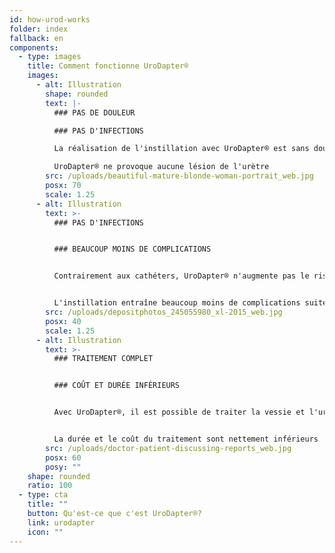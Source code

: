 ```yaml
---
id: how-urod-works
folder: index
fallback: en
components:
  - type: images
    title: Comment fonctionne UroDapter®
    images:
      - alt: Illustration
        shape: rounded
        text: |-
          ### PAS DE DOULEUR

          ### PAS D'INFECTIONS

          La réalisation de l'instillation avec UroDapter® est sans douleur

          UroDapter® ne provoque aucune lésion de l'urètre
        src: /uploads/beautiful-mature-blonde-woman-portrait_web.jpg
        posx: 70
        scale: 1.25
      - alt: Illustration
        text: >-
          ### PAS D'INFECTIONS


          ### BEAUCOUP MOINS DE COMPLICATIONS


          Contrairement aux cathéters, UroDapter® n'augmente pas le risque d'infections des voies urinaires


          L'instillation entraîne beaucoup moins de complications suite aux traitements
        src: /uploads/depositphotos_245055980_xl-2015_web.jpg
        posx: 40
        scale: 1.25
      - alt: Illustration
        text: >-
          ### TRAITEMENT COMPLET


          ### COÛT ET DURÉE INFÉRIEURS


          Avec UroDapter®, il est possible de traiter la vessie et l'urètre en même temps , ce qui est impossible avec un cathéter


          La durée et le coût du traitement sont nettement inférieurs
        src: /uploads/doctor-patient-discussing-reports_web.jpg
        posx: 60
        posy: ""
    shape: rounded
    ratio: 100
  - type: cta
    title: ""
    button: Qu'est-ce que c'est UroDapter®?
    link: urodapter
    icon: ""
---
```

